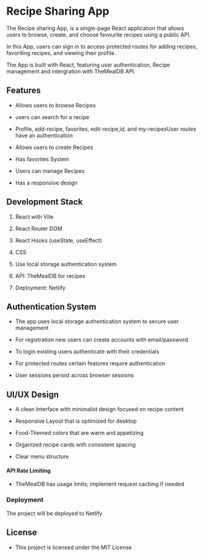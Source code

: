 # Recipe Sharing App
The Recipe sharing App, is a single-page React application that allows users to browse, create, and choose favourite recipes using a public API. 

In this App, users can sign in to access protected routes for adding recipes, favoriting recipes, and viewing their profile.  

The App is built with React, featuring user authentication, Recipe management and intergration with TheMealDB API.

## Features
- Allows users to browse Recipes

- users can search for a recipe

- Profile, add-recipe, favorites, edit-recipe,id, and my-recipesUser routes have an authentication

- Allows users to create Recipes

- Has favorites System

- Users can manage Recipes

- Has a responsive design


## Development Stack

1. React with Vite

2. React Router DOM

3. React Hooks (useState, useEffect)

4. CSS

5. Use local storage authentication system

6. API: TheMealDB for recipes

7. Deployment: Netlify



## Authentication System
- The app uses local storage authentication system to secure user management

- For registration new users can create accounts with email/password

- To login existing users authenticate with their credentials

- For protected routes certain features require authentication

- User sessions persist across browser sessions

## UI/UX Design
- A clean Interface with minimalist design focused on recipe content

- Responsive Layout that is optimized for desktop

- Food-Themed colors that are warm and appetizing 

- Organized recipe cards with consistent spacing

- Clear menu structure 

#### API Rate Limiting

- TheMealDB has usage limits; implement request caching if needed


### Deployment

The project will be deployed to Netlify

## License
- This project is licensed under the MIT License



